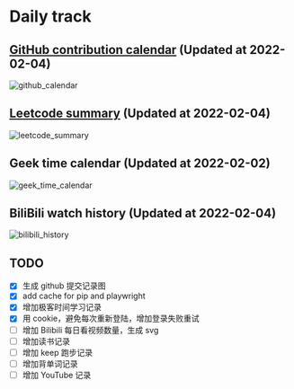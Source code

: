 # Daily track

## [GitHub contribution calendar](https://github.com/j178) (Updated at 2022-02-04)
![github_calendar](https://s2.loli.net/2022/02/04/E8grSGOBt2xUvFL.png)

## [Leetcode summary](https://leetcode-cn.com/u/j178) (Updated at 2022-02-04)
![leetcode_summary](https://s2.loli.net/2022/02/04/OAbsYT5dhzxDvF8.png)

## Geek time calendar (Updated at 2022-02-02)
![geek_time_calendar](https://s2.loli.net/2022/02/02/fzxdhoqbYnD8cUt.png)

## BiliBili watch history (Updated at 2022-02-04)
![bilibili_history]()


## TODO
- [x] 生成 github 提交记录图
- [x] add cache for pip and playwright
- [x] 增加极客时间学习记录
- [x] 用 cookie，避免每次重新登陆，增加登录失败重试
- [ ] 增加 Bilibili 每日看视频数量，生成 svg
- [ ] 增加读书记录
- [ ] 增加 keep 跑步记录
- [ ] 增加背单词记录
- [ ] 增加 YouTube 记录
